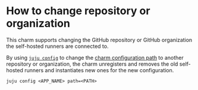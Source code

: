 # How to change repository or organization

This charm supports changing the GitHub repository or GitHub organization the self-hosted runners are connected to.

By using [`juju config`](https://juju.is/docs/juju/juju-config) to change the [charm configuration path](https://charmhub.io/github-runner/configure#path) to another repository or organization, the charm unregisters and removes the old self-hosted runners and instantiates new ones for the new configuration.

```shell
juju config <APP_NAME> path=<PATH>
```
